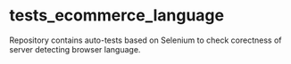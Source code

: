 # tests_ecommerce_language
Repository contains auto-tests based on Selenium to check corectness of server detecting browser language.
